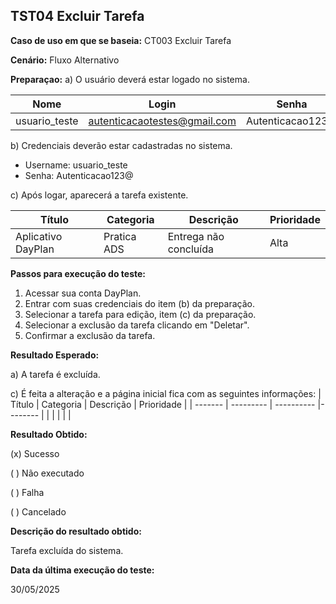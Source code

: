 ## TST04 Excluir Tarefa

**Caso de uso em que se baseia:** CT003 Excluir Tarefa

**Cenário:** Fluxo Alternativo

**Preparaçao:** 
a) O usuário deverá estar logado no sistema.

| Nome               | Login    | Senha  |
|----------     | ------   |------  |
| usuario_teste | autenticacaotestes@gmail.com | Autenticacao123@ |

b) Credenciais deverão estar cadastradas no sistema.
* Username: usuario_teste
* Senha: Autenticacao123@

c) Após logar, aparecerá a tarefa existente.

 Título             |Categoria   | Descrição            | Prioridade |
 -------            |---------   | ----------           |--------    |
 Aplicativo DayPlan |Pratica ADS |Entrega não concluída | Alta       |

**Passos para execução do teste:**
1. Acessar sua conta DayPlan.
2. Entrar com suas credenciais do item (b) da preparação.
3. Selecionar a tarefa para edição, item (c) da preparação.
4. Selecionar a exclusão da tarefa clicando em "Deletar".
5. Confirmar a exclusão da tarefa.

**Resultado Esperado:** 

a) A tarefa é excluída.

c) É feita a alteração e a página inicial fica com as seguintes informações: 
| Título    | Categoria | Descrição           | Prioridade |
| -------   | --------- | ----------          |--------    |
|           |           |                     |            |

**Resultado Obtido:**

(x) Sucesso

( ) Não executado

( ) Falha

( ) Cancelado

**Descrição do resultado obtido:**

Tarefa excluída do sistema.

**Data da última execução do teste:**

30/05/2025